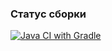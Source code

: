 ### Статус сборки
[![Java CI with Gradle](https://github.com/vOrzee/aqa.hw_3/actions/workflows/action.yml/badge.svg)](https://github.com/vOrzee/aqa.hw_3/actions/workflows/action.yml)